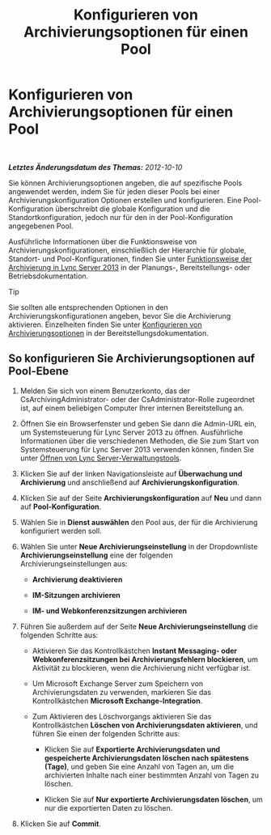 ﻿---
title: Konfigurieren von Archivierungsoptionen für einen Pool
TOCTitle: Konfigurieren von Archivierungsoptionen für einen Pool
ms:assetid: b7cb0fd8-3d31-4858-a75c-c66a7742556e
ms:mtpsurl: https://technet.microsoft.com/de-de/library/JJ205200(v=OCS.15)
ms:contentKeyID: 49295185
ms.date: 05/19/2016
mtps_version: v=OCS.15
ms.translationtype: HT
---

# Konfigurieren von Archivierungsoptionen für einen Pool

 

_**Letztes Änderungsdatum des Themas:** 2012-10-10_

Sie können Archivierungsoptionen angeben, die auf spezifische Pools angewendet werden, indem Sie für jeden dieser Pools bei einer Archivierungskonfiguration Optionen erstellen und konfigurieren. Eine Pool-Konfiguration überschreibt die globale Konfiguration und die Standortkonfiguration, jedoch nur für den in der Pool-Konfiguration angegebenen Pool.

Ausführliche Informationen über die Funktionsweise von Archivierungskonfigurationen, einschließlich der Hierarchie für globale, Standort- und Pool-Konfigurationen, finden Sie unter [Funktionsweise der Archivierung in Lync Server 2013](lync-server-2013-how-archiving-works.md) in der Planungs-, Bereitstellungs- oder Betriebsdokumentation.


> [!TIP]
> Sie sollten alle entsprechenden Optionen in den Archivierungskonfigurationen angeben, bevor Sie die Archivierung aktivieren. Einzelheiten finden Sie unter <A href="lync-server-2013-configuring-archiving-options.md">Konfigurieren von Archivierungsoptionen</A> in der Bereitstellungsdokumentation.



## So konfigurieren Sie Archivierungsoptionen auf Pool-Ebene

1.  Melden Sie sich von einem Benutzerkonto, das der CsArchivingAdministrator- oder der CsAdministrator-Rolle zugeordnet ist, auf einem beliebigen Computer Ihrer internen Bereitstellung an.

2.  Öffnen Sie ein Browserfenster und geben Sie dann die Admin-URL ein, um Systemsteuerung für Lync Server 2013 zu öffnen. Ausführliche Informationen über die verschiedenen Methoden, die Sie zum Start von Systemsteuerung für Lync Server 2013 verwenden können, finden Sie unter [Öffnen von Lync Server-Verwaltungstools](lync-server-2013-open-lync-server-administrative-tools.md).

3.  Klicken Sie auf der linken Navigationsleiste auf **Überwachung und Archivierung** und anschließend auf **Archivierungskonfiguration**.

4.  Klicken Sie auf der Seite **Archivierungskonfiguration** auf **Neu** und dann auf **Pool-Konfiguration**.

5.  Wählen Sie in **Dienst auswählen** den Pool aus, der für die Archivierung konfiguriert werden soll.

6.  Wählen Sie unter **Neue Archivierungseinstellung** in der Dropdownliste **Archivierungseinstellung** eine der folgenden Archivierungseinstellungen aus:
    
      - **Archivierung deaktivieren**
    
      - **IM-Sitzungen archivieren**
    
      - **IM- und Webkonferenzsitzungen archivieren**

7.  Führen Sie außerdem auf der Seite **Neue Archivierungseinstellung** die folgenden Schritte aus:
    
      - Aktivieren Sie das Kontrollkästchen **Instant Messaging- oder Webkonferenzsitzungen bei Archivierungsfehlern blockieren**, um Aktivität zu blockieren, wenn die Archivierung nicht verfügbar ist.
    
      - Um Microsoft Exchange Server zum Speichern von Archivierungsdaten zu verwenden, markieren Sie das Kontrollkästchen **Microsoft Exchange-Integration**.
    
      - Zum Aktivieren des Löschvorgangs aktivieren Sie das Kontrollkästchen **Löschen von Archivierungsdaten aktivieren**, und führen Sie einen der folgenden Schritte aus:
        
          - Klicken Sie auf **Exportierte Archivierungsdaten und gespeicherte Archivierungsdaten löschen nach spätestens (Tage)**, und geben Sie eine Anzahl von Tagen an, um die archivierten Inhalte nach einer bestimmten Anzahl von Tagen zu löschen.
        
          - Klicken Sie auf **Nur exportierte Archivierungsdaten löschen**, um nur die exportierten Daten zu löschen.

8.  Klicken Sie auf **Commit**.

